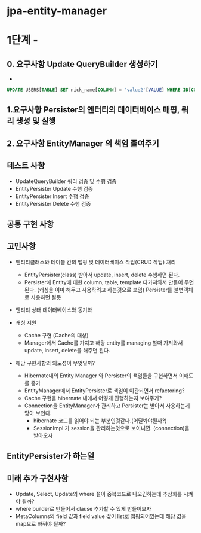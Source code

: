 # jpa-entity-manager


# 1단계 - 

## 0. 요구사항 Update QueryBuilder 생성하기
-  

```sql
UPDATE USERS[TABLE] SET nick_name[COLUMN] = 'value2'[VALUE] WHERE ID[COLUMN] = 6[VALUE];
```

## 1.요구사항 Persister의 엔터티의 데이터베이스 매핑, 쿼리 생성 및 실행


## 2. 요구사항 EntityManager 의 책임 줄여주기


## 테스트 사항
- UpdateQueryBuilder 쿼리 검증 및 수행 검증
- EntityPersister Update 수행 검증
- EntityPersister Insert 수행 검증
- EntityPersister Delete 수행 검증


## 공통 구현 사항


## 고민사항
- 엔티티클래스와 테이블 간의 맵핑 및 데이터베이스 작업(CRUD 작업) 처리
  - EntityPersister(class) 받아서 update, insert, delete 수행하면 된다.
  - Persister에 Entity에 대한 column, table, template 다가져와서 만들어 두면 된다. (캐싱을 이미 해두고 사용하려고 하는것으로 보임) Persister를 불변객체로 사용하면 될듯

- 엔티티 상태 데이터베이스와 동기화
- 캐싱 지원
  - Cache 구현 (Cache의 대상)
  - Manager에서 Cache를 가지고 해당 entity를 managing 할때 가져와서 update, insert, delete를 해주면 된다.


- 해당 구현사항의 의도성이 무엇일까?
  - Hibernate내의 Entity Manager 와 Persister의 책임들을 구현하면서 이해도 를 증가
  - EntityManager에서 EntityPersister로 책임이 이관되면서 refactoring?
  - Cache 구현을 hibernate 내에서 어떻게 진행하는지 보여주기?
  - Connection을 EntityManager가 관리하고 Persister는 받아서 사용하는게 맞아 보인다.
    - hibernate 코드를 읽어야 되는 부분인것같다.(어딜봐야될까?)
    - SessionImpl 가 session을 관리하는것으로 보이니깐. (connection)을 받아오자


## EntityPersister가 하는일


## 미래 추가 구현사항
- Update, Select, Update의 where 절이 중복코드로 나오긴하는데 추상화를 시켜야 될까?
- where builder로 만들어서 clause 추가할 수 있게 만들어보자
- MetaColumns의 field 값과 field value 값이 list로 맵핑되어있는데 해당 값을 map으로 바꿔야 될까?


